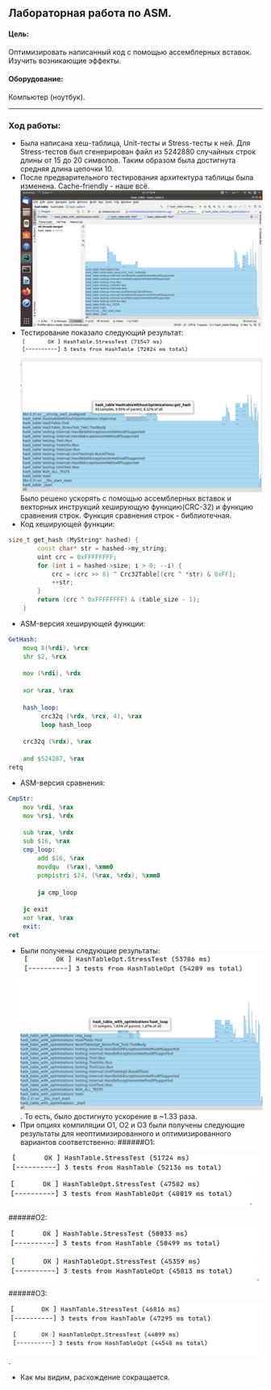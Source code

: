 ## Лабораторная работа по ASM.
#### Цель: ###
 Оптимизировать написанный код с помощью ассемблерных вставок. Изучить возникающие эффекты.
#### Оборудование: ###

 Компьютер (ноутбук).
 
 ---
 
 ### Ход работы:
 
* Была написана хеш-таблица, Unit-тесты и Stress-тесты к ней. Для Stress-тестов был сгенерирован файл из 5242880 случайных строк длины от 15 до 20 символов. Таким образом была достигнута средняя длина цепочки 10.
* После предварительного тестирования архитектура таблицы была изменена. Cache-friendly - наше всё.
![alt text](photos/DontDoThis.png "Были использованы списки на указателях")
* Тестирование показало следующий результат:
![alt text](photos/WO.png "Без ASM-оптимизации")
![alt text](photos/WOH.png "Без ASM-оптимизации")
 Было решено ускорять с помощью ассемблерных вставок и векторных инструкций хеширующую функцию(CRC-32) и функцию сравнения строк.
 Функция сравнения строк - библиотечная.
* Код хеширующей функции:
 ```c++
 size_t get_hash (MyString* hashed) {
         const char* str = hashed->my_string;
         uint crc = 0xFFFFFFFF;
         for (int i = hashed->size; i > 0; --i) {
             crc = (crc >> 8) ^ Crc32Table[(crc ^ *str) & 0xFF];
             ++str;
         }
         return (crc ^ 0xFFFFFFFF) & (table_size - 1);
     }
```
* ASM-версия хеширующей функции:
```asm
GetHash:
    movq 8(%rdi), %rcx
    shr $2, %rcx

    mov (%rdi), %rdx

    xor	%rax, %rax

    hash_loop:
         crc32q (%rdx, %rcx, 4), %rax
         loop hash_loop

    crc32q (%rdx), %rax

    and $524287, %rax
retq
```
* ASM-версия сравнения:
```asm
CmpStr:
    mov %rdi, %rax
    mov %rsi, %rdx

    sub %rax, %rdx
    sub $16, %rax
    cmp_loop:
        add $16, %rax
        movdqu	(%rax), %xmm0
        pcmpistri $24, (%rax, %rdx), %xmm0

        ja cmp_loop

    jc exit
    xor	%rax, %rax
    exit:
ret
```
* Были получены следующие результаты:
![alt text](photos/WO-opt.png "Без ASM-оптимизации")
![alt text](photos/WO-optH.png "Без ASM-оптимизации").
 То есть, было достигнуто ускорение в ~1.33 раза.
* При опциях компиляции O1, O2 и O3 были получены следующие результаты для неоптимизированного и оптимизированного вариантов соответственно:
######O1:

![alt text](photos/O1.png "Без ASM-оптимизации")
![alt text](photos/O1-opt.png "Без ASM-оптимизации").

######O2:

![alt text](photos/O2.png "Без ASM-оптимизации")
![alt text](photos/O2-opt.png "Без ASM-оптимизации").

######O3:

![alt text](photos/O3.png "Без ASM-оптимизации")
![alt text](photos/O3-opt.png "Без ASM-оптимизации").
* Как мы видим, расхождение сокращается.